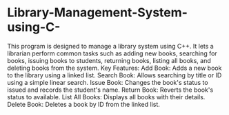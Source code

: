 # Library-Management-System-using-C-

This program is designed to manage a library system using C++. It lets a librarian perform common tasks such as adding new books, searching for books, issuing books to students, returning books, listing all books, and deleting books from the system.
Key Features:
Add Book: Adds a new book to the library using a linked list.
Search Book: Allows searching by title or ID using a simple linear search.
Issue Book: Changes the book's status to issued and records the student's name.
Return Book: Reverts the book's status to available.
List All Books: Displays all books with their details.
Delete Book: Deletes a book by ID from the linked list.
